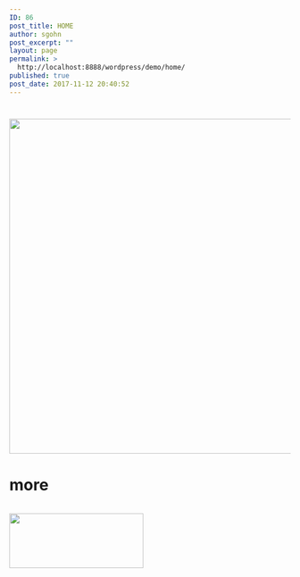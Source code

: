 ```yaml
---
ID: 86
post_title: HOME
author: sgohn
post_excerpt: ""
layout: page
permalink: >
  http://localhost:8888/wordpress/demo/home/
published: true
post_date: 2017-11-12 20:40:52
---
```

<div id="intro">
<div class="wrap_1280">
<div class="logo_image1"></div>
<h1 class="intro-tagline"></h1>
<div class="logo_image1"><img src="http://localhost:8888/wordpress/demo/wp-content/uploads/2017/10/cropped-Logo_vFinal.png" alt="" width="600"  class="alignnone size-full wp-image-57" /></div>
</div>

</div>
<div id="intro2">
<div class="wrap_1280">
<h1 class="intro-tagline">more<br /><br /><img src="http://localhost:8888/wordpress/demo/wp-content/uploads/2017/10/cropped-Logo_vFinal-1-e1512348300884.png" alt="" width="240" height="98" class="alignnone size-full wp-image-60" /></h1>

</div>
</div>
<!--#intro-->
<script type="text/javascript">

   jQuery(document).ready(function(){

	jQuery('#intro').parallax("50%", 0.4);

   });

</script>